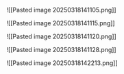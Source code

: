 

![[Pasted image 20250318141105.png]]



![[Pasted image 20250318141115.png]]

![[Pasted image 20250318141120.png]]

![[Pasted image 20250318141128.png]]

![[Pasted image 20250318142213.png]]
